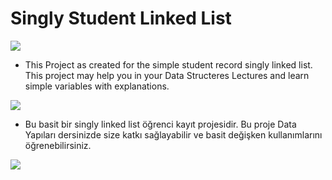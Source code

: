 # Singly Student Linked List
<img src="https://user-images.githubusercontent.com/73097560/115834477-dbab4500-a447-11eb-908a-139a6edaec5c.gif">

- This Project as created for the simple student record singly linked list. This project may help you in your Data Structeres Lectures and learn simple variables with explanations.

<img src="https://user-images.githubusercontent.com/73097560/115834477-dbab4500-a447-11eb-908a-139a6edaec5c.gif">

- Bu basit bir singly linked list  öğrenci kayıt projesidir. Bu proje Data Yapıları dersinizde size katkı sağlayabilir ve basit değişken kullanımlarını öğrenebilirsiniz.

<img src="https://user-images.githubusercontent.com/73097560/115834477-dbab4500-a447-11eb-908a-139a6edaec5c.gif">
